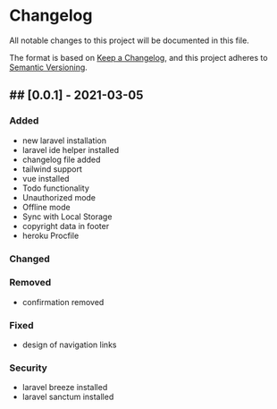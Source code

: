 # Changelog
All notable changes to this project will be documented in this file.

The format is based on [Keep a Changelog](https://keepachangelog.com/en/1.0.0/),
and this project adheres to [Semantic Versioning](https://semver.org/spec/v2.0.0.html).

## ## [0.0.1] - 2021-03-05
### Added
- new laravel installation
- laravel ide helper installed
- changelog file added
- tailwind support
- vue installed
- Todo functionality
- Unauthorized mode
- Offline mode
- Sync with Local Storage
- copyright data in footer
- heroku Procfile
### Changed
### Removed
- confirmation removed
### Fixed
- design of navigation links
### Security
- laravel breeze installed
- laravel sanctum installed
